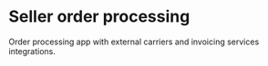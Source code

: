 # Seller order processing

Order processing app with external carriers and invoicing services integrations.
